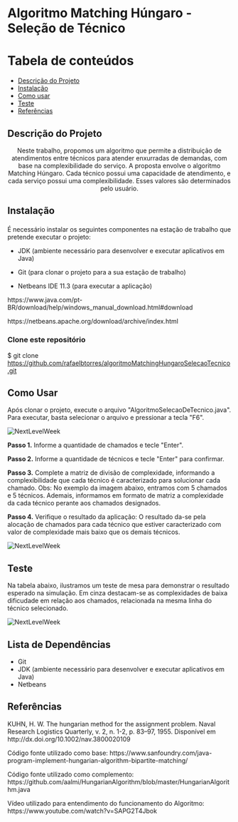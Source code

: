 # Algoritmo Matching Húngaro - Seleção de Técnico

Tabela de conteúdos
=================
<!--ts-->
   * [Descrição do Projeto](#Descrição-do-Projeto)
   * [Instalação](#instalação)
   * [Como usar](#como-usar)
   * [Teste](#teste)
   * [Referências](#referências)
<!--te-->

## Descrição do Projeto

<p align="center"> Neste trabalho, propomos um algoritmo que permite a distribuição de atendimentos entre técnicos para atender enxurradas de demandas, com base na complexibilidade do serviço. A proposta envolve o algoritmo Matching Húngaro. Cada técnico possui uma capacidade de atendimento, e cada serviço possui uma complexibilidade. Esses valores são determinados pelo usuário.

## Instalação </p>

<p>É necessário instalar os seguintes componentes na estação de trabalho que pretende executar o projeto:
  
  * JDK (ambiente necessário para desenvolver e executar aplicativos em Java)
  
  * Git (para clonar o projeto para a sua estação de trabalho)
  
  * Netbeans IDE 11.3 (para executar a aplicação)
</p>

<p>https://www.java.com/pt-BR/download/help/windows_manual_download.html#download</p>
<p>https://netbeans.apache.org/download/archive/index.html</p>

### Clone este repositório
$ git clone <https://github.com/rafaelbtorres/algoritmoMatchingHungaroSelecaoTecnico.git>

## Como Usar

<p>Após clonar o projeto, execute o arquivo "AlgoritmoSelecaoDeTecnico.java". Para executar, basta selecionar o arquivo e pressionar a tecla "F6".</p>

<img alt="NextLevelWeek" title="#NextLevelWeek" src="https://github.com/rafaelbtorres/algoritmoMathingUngaroSelecaoTecnico/blob/master/imgs/hungaro1.jpg?raw=true" />

**Passo 1.** Informe a quantidade de chamados e tecle "Enter".

**Passo 2.** Informe a quantidade de técnicos e tecle "Enter" para confirmar.

**Passo 3.** Complete a matriz de divisão de complexidade, informando a complexibilidade que cada técnico é caracterizado para solucionar cada chamado. 
Obs: No exemplo da imagem abaixo, entramos com 5 chamados e 5 técnicos. Ademais, informamos em formato de matriz a complexidade da cada técnico perante aos chamados designados.

**Passo 4.** Verifique o resultado da aplicação: O resultado da-se pela alocação de chamados para cada técnico que estiver caracterizado com valor de complexidade mais baixo que os demais técnicos.

<img alt="NextLevelWeek" title="#NextLevelWeek" src="https://github.com/rafaelbtorres/algoritmoMathingUngaroSelecaoTecnico/blob/master/imgs/hungaro2.jpg?raw=true" />

## Teste

<p>Na tabela abaixo, ilustramos um teste de mesa para demonstrar o resultado esperado na simulação. Em cinza destacam-se as complexidades de baixa dificudade em relação aos chamados, relacionada na mesma linha do técnico selecionado.</p>

<img alt="NextLevelWeek" title="#NextLevelWeek" src="https://github.com/rafaelbtorres/algoritmoMathingUngaroSelecaoTecnico/blob/master/imgs/testeDeMesa.png?raw=true" />

## Lista de Dependências

* Git
* JDK (ambiente necessário para desenvolver e executar aplicativos em Java)
* Netbeans


## Referências
<p>KUHN, H. W. The hungarian method for the assignment problem. Naval Research Logistics Quarterly, v. 2, n. 1-2, p. 83–97, 1955. Disponível em http://dx.doi.org/10.1002/nav.3800020109</p>

<p>Código fonte utilizado como base: https://www.sanfoundry.com/java-program-implement-hungarian-algorithm-bipartite-matching/ </p>


<p>Código fonte utilizado como complemento: https://github.com/aalmi/HungarianAlgorithm/blob/master/HungarianAlgorithm.java</p>


<p>Vídeo utilizado para entendimento do funcionamento do Algoritmo: https://www.youtube.com/watch?v=SAPG2T4Jbok</p>

